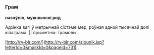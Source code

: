 ### Грам
**назоўнік, мужчынскі род**

Адзінка вагі ў метрычнай сістэме мер, роўная адной тысячнай долі кілаграма. || прыметнік: грамовы.

<a rel="author">[http://rv-blr.com/](http://rv-blr.com/slounik.jsp?letterId=0&maskId=0&pageId=731)</a>
